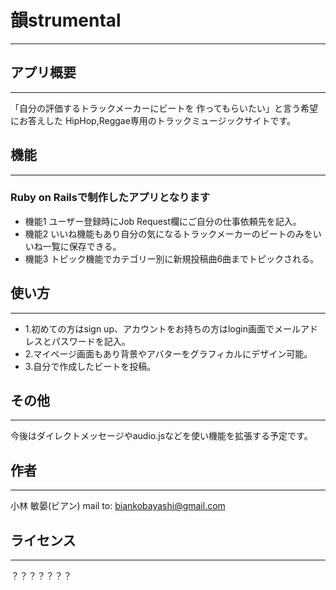 # 韻strumental
___________
## アプリ概要
___________
「自分の評価するトラックメーカーにビートを
作ってもらいたい」と言う希望にお答えした
HipHop,Reggae専用のトラックミュージックサイトです。

## 機能
___________
### Ruby on Railsで制作したアプリとなります
- 機能1 ユーザー登録時にJob Request欄にご自分の仕事依頼先を記入。
- 機能2 いいね機能もあり自分の気になるトラックメーカーのビートのみをいいね一覧に保存できる。
- 機能3 トピック機能でカテゴリー別に新規投稿曲6曲までトピックされる。

## 使い方
___________
- 1.初めての方はsign up、アカウントをお持ちの方はlogin画面でメールアドレスとパスワードを記入。
- 2.マイページ画面もあり背景やアバターをグラフィカルにデザイン可能。
- 3.自分で作成したビートを投稿。

## その他
___________
今後はダイレクトメッセージやaudio.jsなどを使い機能を拡張する予定です。

## 作者
___________
小林 敏晏(ビアン)
mail to: biankobayashi@gmail.com

## ライセンス
___________
？？？？？？？
